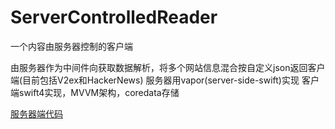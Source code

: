 # ServerControlledReader
一个内容由服务器控制的客户端

由服务器作为中间件向获取数据解析，将多个网站信息混合按自定义json返回客户端(目前包括V2ex和HackerNews)
服务器用vapor(server-side-swift)实现
客户端swift4实现，MVVM架构，coredata存储

[服务器端代码](https://github.com/certainly/VaporTestSwift4.git) 
